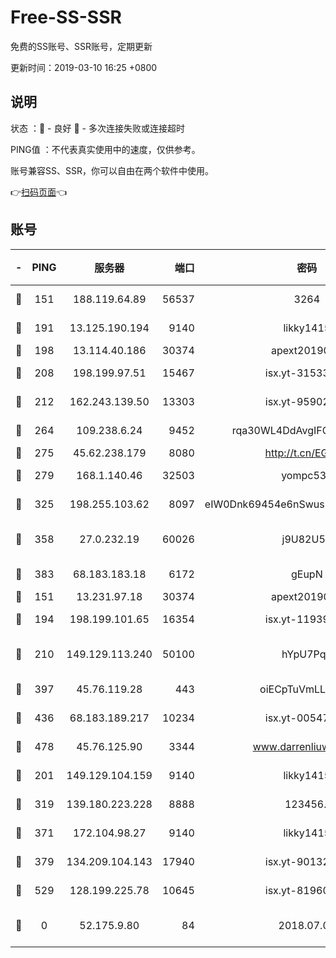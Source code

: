 # Free-SS-SSR

免费的SS账号、SSR账号，定期更新

更新时间：2019-03-10 16:25 +0800

## 说明

状态     ：🙂 - 良好 🙁 - 多次连接失败或连接超时

PING值   ：不代表真实使用中的速度，仅供参考。

账号兼容SS、SSR，你可以自由在两个软件中使用。

👉[扫码页面](https://liesauer.github.io/Free-SS-SSR/)👈

## 账号

|-|PING|服务器|端口|密码|加密方式|区域|
|:----:|:----:|:-----:|-----:|:----:|:----:|:----:|
|🙂|151|188.119.64.89|56537|3264|aes-256-cfb|RU|
|🙂|191|13.125.190.194|9140|likky1415|aes-256-cfb|KR|
|🙂|198|13.114.40.186|30374|apext2019006|chacha20|JP|
|🙂|208|198.199.97.51|15467|isx.yt-31533637|aes-256-cfb|US|
|🙂|212|162.243.139.50|13303|isx.yt-95902908|aes-256-cfb|US|
|🙂|264|109.238.6.24|9452|rqa30WL4DdAvgIFG6Fs3znzTa|aes-256-cfb|FR|
|🙂|275|45.62.238.179|8080|http://t.cn/EGJIyrl|rc4-md5|CA|
|🙂|279|168.1.140.46|32503|yompc535|aes-256-cfb|AU|
|🙂|325|198.255.103.62|8097|eIW0Dnk69454e6nSwuspv9DmS201tQ0D|aes-256-cfb|US|
|🙂|358|27.0.232.19|60026|j9U82U53|xchacha20-ietf-poly1305|HK|
|🙂|383|68.183.183.18|6172|gEupN|aes-256-cfb|SG|
|🙂|151|13.231.97.18|30374|apext2019006|chacha20|JP|
|🙂|194|198.199.101.65|16354|isx.yt-11939901|aes-256-cfb|US|
|🙂|210|149.129.113.240|50100|hYpU7PqP|chacha20-ietf-poly1305|CN|
|🙂|397|45.76.119.28|443|oiECpTuVmLLxk4Ts|aes-256-cfb|AU|
|🙂|436|68.183.189.217|10234|isx.yt-00547115|aes-256-cfb|SG|
|🙂|478|45.76.125.90|3344|www.darrenliuwei.com|aes-256-cfb|AU|
|🙁|201|149.129.104.159|9140|likky1415|aes-256-cfb|HK|
|🙁|319|139.180.223.228|8888|123456..|aes-256-cfb|JP|
|🙁|371|172.104.98.27|9140|likky1415|aes-256-cfb|JP|
|🙁|379|134.209.104.143|17940|isx.yt-90132176|aes-256-cfb|SG|
|🙁|529|128.199.225.78|10645|isx.yt-81960461|aes-256-cfb|SG|
|🙁|0|52.175.9.80|84|2018.07.07|chacha20-ietf-poly1305|HK|
